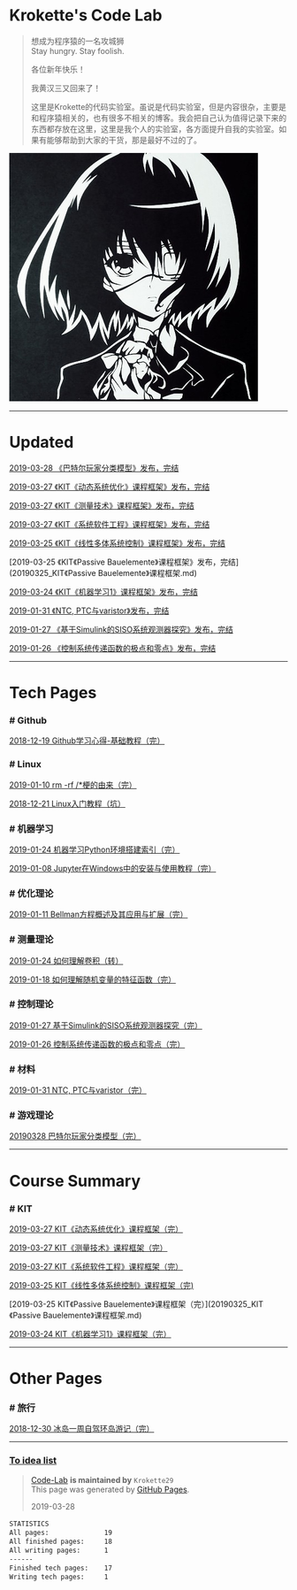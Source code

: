 # Krokette's Code Lab
> 想成为程序猿的一名攻城狮  
> Stay hungry. Stay foolish.  
> 
> 各位新年快乐！  
> 
> 我黄汉三又回来了！
> 
> 这里是Krokette的代码实验室。虽说是代码实验室，但是内容很杂，主要是和程序猿相关的，也有很多不相关的博客。我会把自己认为值得记录下来的东西都存放在这里，这里是我个人的实验室，各方面提升自我的实验室。如果有能够帮助到大家的干货，那是最好不过的了。

![](Pictures/Main/Surface.jpg)  

----------

# Updated
[2019-03-28 《巴特尔玩家分类模型》发布，完结](20190328_巴特尔玩家分类模型.md)

[2019-03-27 《KIT《动态系统优化》课程框架》发布，完结](20190327_KIT《动态系统优化》课程框架.md)

[2019-03-27 《KIT《测量技术》课程框架》发布，完结](20190327_KIT《测量技术》课程框架.md)

[2019-03-27 《KIT《系统软件工程》课程框架》发布，完结](20190327_KIT《系统软件工程》课程框架.md)

[2019-03-25 《KIT《线性多体系统控制》课程框架》发布，完结](20190325_KIT《线性多体系统控制》课程框架.md)

[2019-03-25 《KIT《Passive Bauelemente》课程框架》发布，完结](20190325_KIT《Passive Bauelemente》课程框架.md)

[2019-03-24 《KIT《机器学习1》课程框架》发布，完结](20190324_KIT《机器学习1》课程框架.md)

[2019-01-31 《NTC, PTC与varistor》发布，完结](20190131_NTC,PTC与varistor.md)

[2019-01-27 《基于Simulink的SISO系统观测器探究》发布，完结](20190127_基于Simulink的SISO系统观测器探究.md)

[2019-01-26 《控制系统传递函数的极点和零点》发布，完结](20190126_控制系统传递函数的极点和零点.md)

----------

# Tech Pages

### # Github
[2018-12-19 Github学习心得-基础教程（完）](20181219_Github学习心得-基础教程.md)

### # Linux
[2019-01-10 rm -rf /*梗的由来（完）](20190103_rm-rf杆星梗的由来.md)

[2018-12-21 Linux入门教程（坑）](20181221_Linux入门教程.md)

### # 机器学习
[2019-01-24 机器学习Python环境搭建索引（完）](20190124_机器学习Python环境搭建索引)

[2019-01-08 Jupyter在Windows中的安装与使用教程（完）](20190108_Jupyter在Windows中的安装与使用教程.md)

### # 优化理论
[2019-01-11 Bellman方程概述及其应用与扩展（完）](20190111_Bellman方程概述及其应用与扩展.md)

### # 测量理论
[2019-01-24 如何理解卷积（转）](20190124_如何理解卷积.md)

[2019-01-18 如何理解随机变量的特征函数（完）](20190118_如何理解随机变量的特征函数.md)

### # 控制理论
[2019-01-27 基于Simulink的SISO系统观测器探究（完）](20190127_基于Simulink的SISO系统观测器探究.md)

[2019-01-26 控制系统传递函数的极点和零点（完）](20190126_控制系统传递函数的极点和零点.md)

### # 材料
[2019-01-31 NTC, PTC与varistor（完）](20190131_NTC,,PTC与varistor.md)

### # 游戏理论
[20190328 巴特尔玩家分类模型（完）](20190328_巴特尔玩家分类模型.md)

----------

# Course Summary

### # KIT
[2019-03-27 KIT《动态系统优化》课程框架（完）](20190327_KIT《动态系统优化》课程框架.md)

[2019-03-27 KIT《测量技术》课程框架（完）](20190327_KIT《测量技术》课程框架.md)

[2019-03-27 KIT《系统软件工程》课程框架（完）](20190327_KIT《系统软件工程》课程框架.md)

[2019-03-25 KIT《线性多体系统控制》课程框架（完)](20190325_KIT《线性多体系统控制》课程框架.md)

[2019-03-25 KIT《Passive Bauelemente》课程框架（完）](20190325_KIT《Passive Bauelemente》课程框架.md)

[2019-03-24 KIT《机器学习1》课程框架（完）](20190324_KIT《机器学习1》课程框架.md)

----------

# Other Pages

### # 旅行
[2018-12-30 冰岛一周自驾环岛游记（完）](20181230_冰岛一周自驾环岛游记.md)

----------

### [To idea list](NewIdeas.md)

> [Code-Lab](https://github.com/Krokette29/Code-Lab) **is maintained by** `Krokette29`  
> This page was generated by [GitHub Pages](https://pages.github.com/).  
> 
> 2019-03-28  

	STATISTICS
	All pages:              19
	All finished pages:     18
	All writing pages:      1
	------
	Finished tech pages:    17
	Writing tech pages:     1
